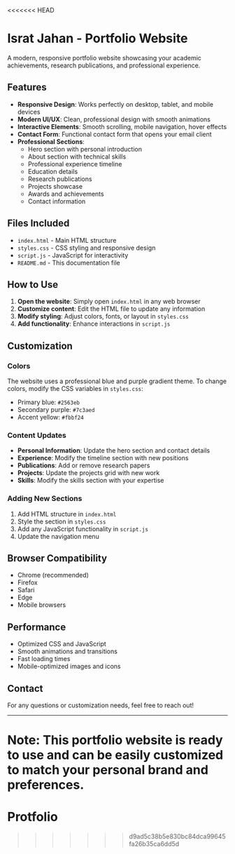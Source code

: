 <<<<<<< HEAD
# Israt Jahan - Portfolio Website

A modern, responsive portfolio website showcasing your academic achievements, research publications, and professional experience.

## Features

- **Responsive Design**: Works perfectly on desktop, tablet, and mobile devices
- **Modern UI/UX**: Clean, professional design with smooth animations
- **Interactive Elements**: Smooth scrolling, mobile navigation, hover effects
- **Contact Form**: Functional contact form that opens your email client
- **Professional Sections**:
  - Hero section with personal introduction
  - About section with technical skills
  - Professional experience timeline
  - Education details
  - Research publications
  - Projects showcase
  - Awards and achievements
  - Contact information

## Files Included

- `index.html` - Main HTML structure
- `styles.css` - CSS styling and responsive design
- `script.js` - JavaScript for interactivity
- `README.md` - This documentation file

## How to Use

1. **Open the website**: Simply open `index.html` in any web browser
2. **Customize content**: Edit the HTML file to update any information
3. **Modify styling**: Adjust colors, fonts, or layout in `styles.css`
4. **Add functionality**: Enhance interactions in `script.js`

## Customization

### Colors
The website uses a professional blue and purple gradient theme. To change colors, modify the CSS variables in `styles.css`:
- Primary blue: `#2563eb`
- Secondary purple: `#7c3aed`
- Accent yellow: `#fbbf24`

### Content Updates
- **Personal Information**: Update the hero section and contact details
- **Experience**: Modify the timeline section with new positions
- **Publications**: Add or remove research papers
- **Projects**: Update the projects grid with new work
- **Skills**: Modify the skills section with your expertise

### Adding New Sections
1. Add HTML structure in `index.html`
2. Style the section in `styles.css`
3. Add any JavaScript functionality in `script.js`
4. Update the navigation menu

## Browser Compatibility

- Chrome (recommended)
- Firefox
- Safari
- Edge
- Mobile browsers

## Performance

- Optimized CSS and JavaScript
- Smooth animations and transitions
- Fast loading times
- Mobile-optimized images and icons

## Contact

For any questions or customization needs, feel free to reach out!

---

**Note**: This portfolio website is ready to use and can be easily customized to match your personal brand and preferences.
=======
# Protfolio
>>>>>>> d9ad5c38b5e830bc84dca99645fa26b35ca6dd5d
